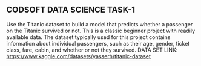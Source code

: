 ## CODSOFT DATA SCIENCE TASK-1
Use the Titanic dataset to build a model that predicts whether a
passenger on the Titanic survived or not. This is a classic beginner
project with readily available data.
The dataset typically used for this project contains information
about individual passengers, such as their age, gender, ticket
class, fare, cabin, and whether or not they survived.
DATA SET LINK: https://www.kaggle.com/datasets/yasserh/titanic-dataset
